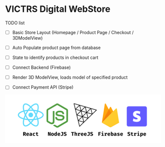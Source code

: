# VICTRS Digital WebStore

TODO list 
- [ ] Basic Store Layout (Homepage / Product Page / Checkout / 3DModelView)
- [ ] Auto Populate product page from database
- [ ] State to identify products in checkout cart

- [ ] Connect Backend (Firebase)
- [ ] Render 3D ModelView, loads model of specified product
- [ ] Connect Payment API (Stripe)

![Tech Stack](/src/assets/TechStack.png)
